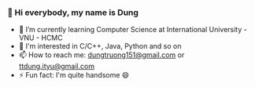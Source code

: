 ### 👋 Hi everybody, my name is Dung

- 🌱 I’m currently learning Computer Science at International University - VNU - HCMC
- 🔭 I'm interested in C/C++, Java, Python and so on
- 📫 How to reach me: dungtruong151@gmail.com or ttdung.ityu@gmail.com
- ⚡ Fun fact: I'm quite handsome 😄
